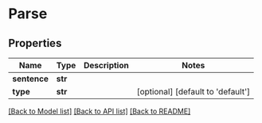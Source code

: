 # Parse

## Properties
Name | Type | Description | Notes
------------ | ------------- | ------------- | -------------
**sentence** | **str** |  | 
**type** | **str** |  | [optional] [default to 'default']

[[Back to Model list]](../README.md#documentation-for-models) [[Back to API list]](../README.md#documentation-for-api-endpoints) [[Back to README]](../README.md)

